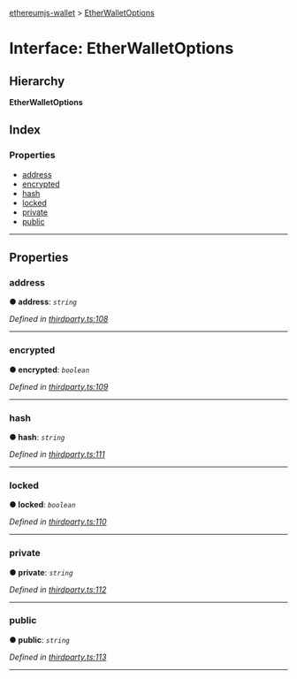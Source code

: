 [ethereumjs-wallet](../README.md) > [EtherWalletOptions](../interfaces/etherwalletoptions.md)

# Interface: EtherWalletOptions

## Hierarchy

**EtherWalletOptions**

## Index

### Properties

- [address](etherwalletoptions.md#address)
- [encrypted](etherwalletoptions.md#encrypted)
- [hash](etherwalletoptions.md#hash)
- [locked](etherwalletoptions.md#locked)
- [private](etherwalletoptions.md#private)
- [public](etherwalletoptions.md#public)

---

## Properties

<a id="address"></a>

### address

**● address**: _`string`_

_Defined in [thirdparty.ts:108](https://github.com/ethereumjs/ethereumjs-wallet/blob/15de3c4/src/thirdparty.ts#L108)_

---

<a id="encrypted"></a>

### encrypted

**● encrypted**: _`boolean`_

_Defined in [thirdparty.ts:109](https://github.com/ethereumjs/ethereumjs-wallet/blob/15de3c4/src/thirdparty.ts#L109)_

---

<a id="hash"></a>

### hash

**● hash**: _`string`_

_Defined in [thirdparty.ts:111](https://github.com/ethereumjs/ethereumjs-wallet/blob/15de3c4/src/thirdparty.ts#L111)_

---

<a id="locked"></a>

### locked

**● locked**: _`boolean`_

_Defined in [thirdparty.ts:110](https://github.com/ethereumjs/ethereumjs-wallet/blob/15de3c4/src/thirdparty.ts#L110)_

---

<a id="private"></a>

### private

**● private**: _`string`_

_Defined in [thirdparty.ts:112](https://github.com/ethereumjs/ethereumjs-wallet/blob/15de3c4/src/thirdparty.ts#L112)_

---

<a id="public"></a>

### public

**● public**: _`string`_

_Defined in [thirdparty.ts:113](https://github.com/ethereumjs/ethereumjs-wallet/blob/15de3c4/src/thirdparty.ts#L113)_

---
